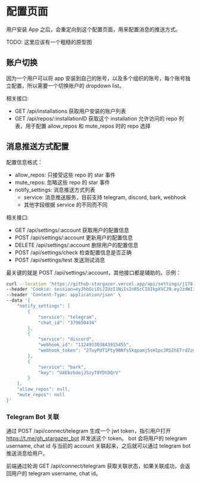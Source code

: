 # 配置页面

用户安装 App 之后，会重定向到这个配置页面，用来配置消息的推送方式。

TODO: 这里应该有一个粗糙的原型图

## 账户切换

因为一个用户可以将 app 安装到自己的账号，以及多个组织的账号，每个账号独立配置，所以需要一个切换账户的 dropdown list。

相关接口:

- GET /api/installations 获取用户安装的账户列表
- GET /api/repos/:installationID 获取这个 installation 允许访问的 repo 列表，用于配置 allow_repos 和 mute_repos 时的 repo 选择

## 消息推送方式配置

配置信息格式：

- allow_repos: 只接受这些 repo 的 star 事件
- mute_repos: 忽略这些 repo 的 star 事件
- notify_settings: 消息推送方式列表
  - service: 消息推送服务，目前支持 telegram, discord, bark, webhook
  - 其他字段根据 service 的不同而不同

相关接口:

- GET /api/settings/:account 获取用户的配置信息
- POST /api/settings/:account 更新用户的配置信息
- DELETE /api/settings/:account 删除用户的配置信息
- POST /api/settings/check 检查配置信息是否正确
- POST /api/settings/test 发送测试消息

最关键的就是 POST /api/settings/:account，其他接口都是辅助的。示例：

```sh
curl --location 'https://github-stargazer.vercel.app/api/settings/j178' \
--header 'Cookie: session=eyJhbGciOiJIUzI1NiIsInR5cCI6IkpXVCJ9.eyJzdWIiOiJqMTc4IiwiZXhwIjoxNjg4MzA3MzQxfQ.18C6qQ3E1ogMAz11MRy_ntDJ3gB6nn7GK2EmINCf2oc' \
--header 'Content-Type: application/json' \
--data '{
    "notify_settings": [
        {
            "service": "telegram",
            "chat_id": "379650434"
        },
        {
            "service": "discord",
            "webhook_id": "112493303843915455",
            "webhook_token": "2TuyPdT1Pty9BNfs5kqpamj5sH1pcJRSIhETrdZzmBLn7lQcbDrNdwFr0BigVcq47mf"
        },
        {
            "service": "bark",
            "key": "U4EbzbdojJSzyT8YDtDQrV"
        }
    ],
    "allow_repos": null,
    "mute_repos": null
}'
```

### Telegram Bot 关联

通过 POST /api/connect/telegram 生成一个 jwt token，指引用户打开 https://t.me/gh_stargazer_bot 并发送这个 token。
bot 会将用户的 telegram username, chat id 与当前的 account 关联起来，之后就可以通过 telegram bot 推送消息给用户。

前端通过轮询 GET /api/connect/telegram 获取关联状态，如果关联成功，会返回用户的 telegram username, chat id。
